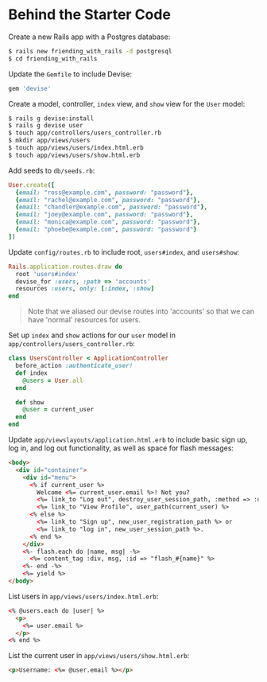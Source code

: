 # Behind the Starter Code

Create a new Rails app with a Postgres database:

```bash
$ rails new friending_with_rails -d postgresql
$ cd friending_with_rails
```
Update the `Gemfile` to include Devise:

```ruby
gem 'devise'
```

Create a model, controller, `index` view, and `show` view for the `User` model:

```bash
$ rails g devise:install
$ rails g devise user
$ touch app/controllers/users_controller.rb
$ mkdir app/views/users
$ touch app/views/users/index.html.erb
$ touch app/views/users/show.html.erb
```

Add seeds to `db/seeds.rb`:

```ruby
User.create([
  {email: "ross@example.com", password: "password"},
  {email: "rachel@example.com", password: "password"},
  {email: "chandler@example.com", password: "password"},
  {email: "joey@example.com", password: "password"},
  {email: "monica@example.com", password: "password"},
  {email: "phoebe@example.com", password: "password"}
])
```

Update `config/routes.rb` to include root, `users#index`, and `users#show`:

```ruby
Rails.application.routes.draw do
  root 'users#index'
  devise_for :users, :path => 'accounts'
  resources :users, only: [:index, :show]
end
```
> Note that we aliased our devise routes into 'accounts' so that we can have 'normal' resources for users.

Set up  `index` and `show` actions for our `user` model in `app/controllers/users_controller.rb`:

```ruby
class UsersController < ApplicationController
  before_action :authenticate_user!
  def index
    @users = User.all
  end

  def show
    @user = current_user
  end
end
```

Update `app/viewslayouts/application.html.erb` to include basic sign up, log in, and log out functionality, as well as space for flash messages:

```html
<body>
  <div id="container">
    <div id="menu">
      <% if current_user %>
        Welcome <%= current_user.email %>! Not you?
        <%= link_to "Log out", destroy_user_session_path, :method => :delete %> |
        <%= link_to "View Profile", user_path(current_user) %>
      <% else %>
        <%= link_to "Sign up", new_user_registration_path %> or
        <%= link_to "log in", new_user_session_path %>.
      <% end %>
    </div>
    <%- flash.each do |name, msg| -%>
      <%= content_tag :div, msg, :id => "flash_#{name}" %>
    <%- end -%>
    <%= yield %>
</body>
```
List users in `app/views/users/index.html.erb`:

```html
<% @users.each do |user| %>
  <p>
    <%= user.email %>
  </p>
<% end %>
```

List the current user in `app/views/users/show.html.erb`:
```html
<p>Username: <%= @user.email %></p>
```
